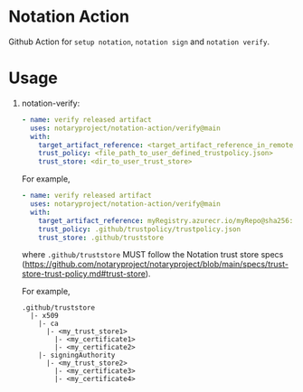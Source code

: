 # Notation Action
Github Action for `setup notation`, `notation sign` and `notation verify`.
# Usage
1. notation-verify:
    ```yaml
    - name: verify released artifact
      uses: notaryproject/notation-action/verify@main
      with:
        target_artifact_reference: <target_artifact_reference_in_remote_registry>
        trust_policy: <file_path_to_user_defined_trustpolicy.json>
        trust_store: <dir_to_user_trust_store>
    ```
   For example,
    ```yaml
    - name: verify released artifact
      uses: notaryproject/notation-action/verify@main
      with:
        target_artifact_reference: myRegistry.azurecr.io/myRepo@sha256:aaabbb
        trust_policy: .github/trustpolicy/trustpolicy.json
        trust_store: .github/truststore
    ```
    where `.github/truststore` MUST follow the Notation trust store specs (https://github.com/notaryproject/notaryproject/blob/main/specs/trust-store-trust-policy.md#trust-store).
    
    For example,
    ```
    .github/truststore
      |- x509
        |- ca
          |- <my_trust_store1>
            |- <my_certificate1>
            |- <my_certificate2>
        |- signingAuthority
          |- <my_trust_store2>
            |- <my_certificate3>
            |- <my_certificate4>
    ```